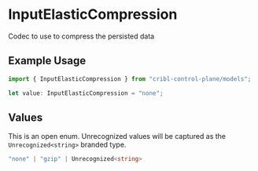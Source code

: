 # InputElasticCompression

Codec to use to compress the persisted data

## Example Usage

```typescript
import { InputElasticCompression } from "cribl-control-plane/models";

let value: InputElasticCompression = "none";
```

## Values

This is an open enum. Unrecognized values will be captured as the `Unrecognized<string>` branded type.

```typescript
"none" | "gzip" | Unrecognized<string>
```